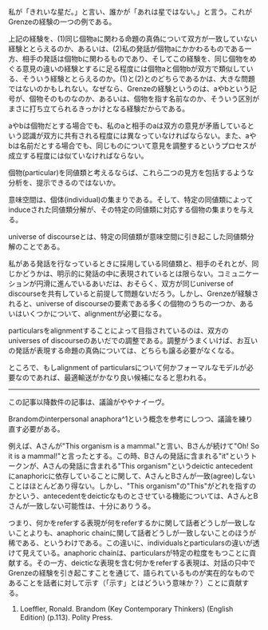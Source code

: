私が「きれいな星だ。」と言い、誰かが「あれは星ではない。」と言う。これがGrenzeの経験の一つの例である。

上記の経験を、(1)同じ個物aに関わる命題の真偽について双方が一致していない経験ととらえるのか、あるいは、(2)私の発話が個物aにかかわるものである一方、相手の発話は個物bに関わるものであり、そしてこの経験を、同じ個物をめぐる意見の違いの経験とするに足る程度には個物aと個物bが双方で類似している、そういう経験ととらえるのか。(1)と(2)とのどちらであるかは、大きな問題ではないのかもしれない。なぜなら、Grenzeの経験というのは、aやbという記号が、個物そのものなのか、あるいは、個物を指す名前なのか、そういう区別がまさに打ち立てられるきっかけとなる経験だからである。

aやbは個物だとする場合でも、私のaと相手のaは双方の意見が矛盾しているという認識が双方に共有される程度には異なっていなければならない。また、aやbは名前だとする場合でも、同じものについて意見を調整するというプロセスが成立する程度には似ていなければならない。

個物(particular)を同値類と考えるならば、これら二つの見方を包括するような分析を、提示できるのではないか。

意味空間は、個体(individual)の集まりである。そして、特定の同値類によってinduceされた同値類分解が、その特定の同値類に対応する個物の集まりを与える。

universe of discourseとは、特定の同値類が意味空間に引き起こした同値類分解のことである。

私がある発話を行なっているときに採用している同値類と、相手のそれとが、同じかどうかは、明示的に発話の中に表現されているとは限らない。コミュニケーションが円滑に進んでいるあいだは、おそらく、双方が同じuniverse of discourseを共有していると前提して問題ないだろう。しかし、Grenzeが経験されると、universe of discourseの要素である多くの個物のうちの一つか、あるいはいくつかについて、alignmentが必要になる。

particularsをalignmentすることによって目指されているのは、双方のuniverses of discourseのあいだでの調整である。調整がうまくいけば、お互いの発話が表現する命題の真偽については、どちらも譲る必要がなくなる。

ところで、もしalignment of particularsについて何かフォーマルなモデルが必要なのであれば、最適輸送がかなり良い候補になると思われる。

----

この記事以降数件の記事は、議論がややナイーヴ。

Brandomのinterpersonal anaphora^1という概念を参考にしつつ、議論を練り直す必要がある。

例えば、Aさんが"This organism is a mammal."と言い、Bさんが続けて"Oh! So it is a mammal!"と言ったとする。この時、Bさんの発話に含まれる"it"というトークンが、Aさんの発話に含まれる"This organism"というdeictic antecedentにanaphoricに依存していることに関して、AさんとBさんが一致(agree)しないことはほとんどあり得ない。しかし、"This organism"の"This"がどれを指すのかという、antecedentをdeicticなものとさせている機能については、AさんとBさんが一致しない可能性は、十分にありうる。

つまり、何かをreferする表現が何をreferするかに関して話者どうしが一致しないことよりも、anaphoric chainに関して話者どうしが一致しないことのほうが稀である、というわけである。この違いに、individualsとparticularsの違いが透けて見えている。anaphoric chainは、particularsが特定の粒度をもつことに貢献する。その一方、deicticな表現を含む何かをreferする表現は、対話の只中でGrenzeの経験を引き起こすことを通じて、語られているものが実在的なものであることを話者に対して示す（「示す」とはどういう意味か？）ことに貢献する。

1. Loeffler, Ronald. Brandom (Key Contemporary Thinkers) (English Edition) (p.113). Polity Press.
